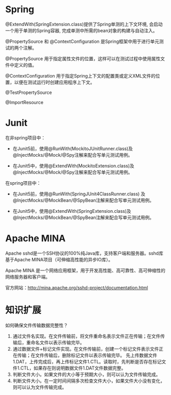 # Spring

@ExtendWith(SpringExtension.class)提供了Spring单测的上下文环境, 会启动一个用于单测的Spring容器,
完成单测中所需的bean对象的构建与自动注入。

@PropertySource 和 @ContextConfiguration 是Spring框架中用于进行单元测试的两个注解。

@PropertySource 用于指定属性文件的位置，这样可以在测试过程中使用属性文件中定义的值。

@ContextConfiguration 用于指定Spring上下文的配置类或定义XML文件的位置，以便在测试运行时创建应用程序上下文。

@TestPropertySource

@ImportResource

# Junit

在非spring项目中：

* 在Junit5前，使用@RunWith(MockitoJUnitRunner.class)及@InjectMocks/@Mock/@Spy注解来配合写单元测试用例。

* 在Junit5中，使用@ExtendWith(MockitoExtension.class)及@InjectMocks/@Mock/@Spy注解来配合写单元测试用例。

在spring项目中：

* 在Junit5前，使用@RunWith(SpringJUnit4ClassRunner.class)
  及@InjectMocks/@MockBean/@SpyBean注解来配合写单元测试用例。

* 在Junit5中，使用@ExtendWith(SpringExtension.class)及@InjectMocks/@MockBean/@SpyBean注解来配合写单元测试用例。

# Apache MINA

Apache sshd是一个SSH协议的100%纯Java库，支持客户端和服务器。sshd库基于Apache MINA项目（可伸缩高性能的异步IO库）。

Apache MINA 是一个网络应用框架，用于开发高性能、高可靠性、高可伸缩性的网络服务器和客户端。

官方网站：http://mina.apache.org/sshd-project/documentation.html

# 知识扩展

如何确保文件传输数据完整性？

1. 通过文件名实现。在文件传输前，将文件重命名表示文件正在传输；在文件传输后，重命名文件以表示传输完毕。
2. 通过数据文件+标记文件实现。在文件传输前，创建一个标记文件表示文件正在传输；在文件传输后，删除标记文件以表示传输完毕。
   先上传数据文件1.DAT，上传完成后，再上传标记文件1.CTL。读取时，先判断是否存在标记文件1.CTL，如果存在则说明数据文件1.DAT文件数据完整。
3. 判断文件大小。如果文件的大小等于预期大小，则可以认为文件传输完成。
3. 判断文件大小。在一定时间间隔多次检查文件大小，如果文件大小没有变化，则可以认为文件传输完成。

